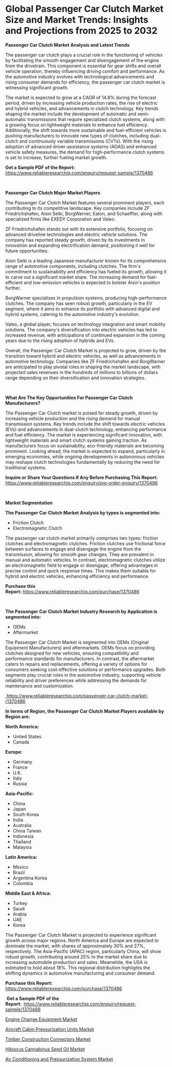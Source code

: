 <p><h1>Global Passenger Car Clutch Market Size and Market Trends: Insights and Projections from 2025 to 2032</h1></p><p><strong>Passenger Car Clutch Market Analysis and Latest Trends</strong></p>
<p><p>The passenger car clutch plays a crucial role in the functioning of vehicles by facilitating the smooth engagement and disengagement of the engine from the drivetrain. This component is essential for gear shifts and overall vehicle operation, thereby influencing driving comfort and performance. As the automotive industry evolves with technological advancements and rising consumer demands for efficiency, the passenger car clutch market is witnessing significant growth.</p><p>The market is expected to grow at a CAGR of 14.8% during the forecast period, driven by increasing vehicle production rates, the rise of electric and hybrid vehicles, and advancements in clutch technology. Key trends shaping the market include the development of automatic and semi-automatic transmissions that require specialized clutch systems, along with a growing focus on lightweight materials to enhance fuel efficiency. Additionally, the shift towards more sustainable and fuel-efficient vehicles is pushing manufacturers to innovate new types of clutches, including dual-clutch and continuously variable transmissions (CVTs). With the rising adoption of advanced driver-assistance systems (ADAS) and enhanced vehicle safety measures, the demand for high-performance clutch systems is set to increase, further fueling market growth.</p></p>
<p><strong>Get a Sample PDF of the Report:&nbsp;</strong> <a href="https://www.reliableresearchiq.com/enquiry/request-sample/1370486?utm_campaign=1834&utm_medium=2&utm_source=Github&utm_content=ia&utm_term=22032025&utm_id=passenger-car-clutch">https://www.reliableresearchiq.com/enquiry/request-sample/1370486</a></p>
<p>&nbsp;</p>
<p><strong>Passenger Car Clutch Major Market Players</strong></p>
<p><p>The Passenger Car Clutch Market features several prominent players, each contributing to its competitive landscape. Key companies include ZF Friedrichshafen, Aisin Seiki, BorgWarner, Eaton, and Schaeffler, along with specialized firms like EXEDY Corporation and Valeo. </p><p>ZF Friedrichshafen stands out with its extensive portfolio, focusing on advanced driveline technologies and electric vehicle solutions. The company has reported steady growth, driven by its investments in innovation and expanding electrification demand, positioning it well for future opportunities.</p><p>Aisin Seiki is a leading Japanese manufacturer known for its comprehensive range of automotive components, including clutches. The firm's commitment to sustainability and efficiency has fueled its growth, allowing it to carve out a significant market share. The increasing demand for fuel-efficient and low-emission vehicles is expected to bolster Aisin's position further.</p><p>BorgWarner specializes in propulsion systems, producing high-performance clutches. The company has seen robust growth, particularly in the EV segment, where it aims to enhance its portfolio with advanced digital and hybrid systems, catering to the automotive industry's evolution.</p><p>Valeo, a global player, focuses on technology integration and smart mobility solutions. The company's diversification into electric vehicles has led to increased revenue, with anticipations of continued expansion in the coming years due to the rising adoption of hybrids and EVs.</p><p>Overall, the Passenger Car Clutch Market is projected to grow, driven by the transition toward hybrid and electric vehicles, as well as advancements in automotive technology. Companies like ZF Friedrichshafen and BorgWarner are anticipated to play pivotal roles in shaping the market landscape, with projected sales revenues in the hundreds of millions to billions of dollars range depending on their diversification and innovation strategies.</p></p>
<p>&nbsp;</p>
<p><strong>What Are The Key Opportunities For Passenger Car Clutch Manufacturers?</strong></p>
<p><p>The Passenger Car Clutch market is poised for steady growth, driven by increasing vehicle production and the rising demand for manual transmission systems. Key trends include the shift towards electric vehicles (EVs) and advancements in dual-clutch technology, enhancing performance and fuel efficiency. The market is experiencing significant innovation, with lightweight materials and smart clutch systems gaining traction. As manufacturers focus on sustainability, eco-friendly materials are becoming prominent. Looking ahead, the market is expected to expand, particularly in emerging economies, while ongoing developments in autonomous vehicles may reshape clutch technologies fundamentally by reducing the need for traditional systems.</p></p>
<p><strong>Inquire or Share Your Questions If Any Before Purchasing This Report:</strong> <a href="https://www.reliableresearchiq.com/enquiry/pre-order-enquiry/1370486?utm_campaign=1834&utm_medium=2&utm_source=Github&utm_content=ia&utm_term=22032025&utm_id=passenger-car-clutch">https://www.reliableresearchiq.com/enquiry/pre-order-enquiry/1370486</a></p>
<p>&nbsp;</p>
<p><strong>Market Segmentation</strong></p>
<p><strong>The Passenger Car Clutch Market Analysis by types is segmented into:</strong></p>
<p><ul><li>Friction Clutch</li><li>Electromagnetic Clutch</li></ul></p>
<p><p>The passenger car clutch market primarily comprises two types: friction clutches and electromagnetic clutches. Friction clutches use frictional force between surfaces to engage and disengage the engine from the transmission, allowing for smooth gear changes. They are prevalent in manual and automatic vehicles. In contrast, electromagnetic clutches utilize an electromagnetic field to engage or disengage, offering advantages in precise control and quick response times. This makes them suitable for hybrid and electric vehicles, enhancing efficiency and performance.</p></p>
<p><strong>Purchase this Report:&nbsp;</strong><a href="https://www.reliableresearchiq.com/purchase/1370486?utm_campaign=1834&utm_medium=2&utm_source=Github&utm_content=ia&utm_term=22032025&utm_id=passenger-car-clutch">https://www.reliableresearchiq.com/purchase/1370486</a></p>
<p>&nbsp;</p>
<p><strong>The Passenger Car Clutch Market Industry Research by Application is segmented into:</strong></p>
<p><ul><li>OEMs</li><li>Aftermarket</li></ul></p>
<p><p>The Passenger Car Clutch Market is segmented into OEMs (Original Equipment Manufacturers) and aftermarkets. OEMs focus on providing clutches designed for new vehicles, ensuring compatibility and performance standards for manufacturers. In contrast, the aftermarket caters to repairs and replacements, offering a variety of options for consumers seeking cost-effective solutions or performance upgrades. Both segments play crucial roles in the automotive industry, supporting vehicle reliability and driver preferences while addressing the demands for maintenance and customization.</p></p>
<p><a href="https://www.reliableresearchiq.com/passenger-car-clutch-market-r1370486?utm_campaign=1834&utm_medium=2&utm_source=Github&utm_content=ia&utm_term=22032025&utm_id=passenger-car-clutch">&nbsp;https://www.reliableresearchiq.com/passenger-car-clutch-market-r1370486</a></p>
<p><strong>In terms of Region, the Passenger Car Clutch Market Players available by Region are:</strong></p>
<p>
    <p> <strong> North America: </strong>
        <ul>
            <li>United States</li>
            <li>Canada</li>
        </ul>
        </p> 
    <p> <strong> Europe: </strong>
        <ul>
            <li>Germany</li>
            <li>France</li>
            <li>U.K.</li>
            <li>Italy</li>
            <li>Russia</li>
        </ul>
        </p> 
    <p> <strong> Asia-Pacific: </strong>
        <ul>
            <li>China</li>
            <li>Japan</li>
            <li>South Korea</li>
            <li>India</li>
            <li>Australia</li>
            <li>China Taiwan</li>
            <li>Indonesia</li>
            <li>Thailand</li>
            <li>Malaysia</li>
        </ul>
        </p> 
    <p> <strong> Latin America: </strong>
        <ul>
            <li>Mexico</li>
            <li>Brazil</li>
            <li>Argentina Korea</li>
            <li>Colombia</li>
        </ul>
        </p> 
    <p> <strong> Middle East & Africa: </strong>
        <ul>
            <li>Turkey</li>
            <li>Saudi</li>
            <li>Arabia</li>
            <li>UAE</li>
            <li>Korea</li>
        </ul>
    </p>
    </p>
<p><p>The Passenger Car Clutch Market is projected to experience significant growth across major regions. North America and Europe are expected to dominate the market, with shares of approximately 30% and 27%, respectively. The Asia-Pacific (APAC) region, particularly China, will show robust growth, contributing around 25% to the market share due to increasing automobile production and sales. Meanwhile, the USA is estimated to hold about 18%. This regional distribution highlights the shifting dynamics in automotive manufacturing and consumer demand.</p></p>
<p><strong>Purchase this Report: </strong><a href="https://www.reliableresearchiq.com/purchase/1370486?utm_campaign=1834&utm_medium=2&utm_source=Github&utm_content=ia&utm_term=22032025&utm_id=passenger-car-clutch">https://www.reliableresearchiq.com/purchase/1370486</a></p>
<p>&nbsp;<strong>Get a Sample PDF of the Report:&nbsp;&nbsp;</strong><a href="https://www.reliableresearchiq.com/enquiry/request-sample/1370486?utm_campaign=1834&utm_medium=2&utm_source=Github&utm_content=ia&utm_term=22032025&utm_id=passenger-car-clutch">https://www.reliableresearchiq.com/enquiry/request-sample/1370486</a></p>
<p><strong></strong></p>
<p><p><a href="https://github.com/djoeamakeh/Market-Research-Report-List-1/blob/main/engine-change-equipment-market.md?utm_campaign=1834&utm_medium=2&utm_source=Github&utm_content=ia&utm_term=22032025&utm_id=passenger-car-clutch">Engine Change Equipment Market</a></p><p><a href="https://github.com/landtmman/Market-Research-Report-List-1/blob/main/aircraft-cabin-pressurization-units-market.md?utm_campaign=1834&utm_medium=2&utm_source=Github&utm_content=ia&utm_term=22032025&utm_id=passenger-car-clutch">Aircraft Cabin Pressurization Units Market</a></p><p><a href="https://github.com/tigoryemm/Market-Research-Report-List-1/blob/main/timber-construction-connectors-market.md?utm_campaign=1834&utm_medium=2&utm_source=Github&utm_content=ia&utm_term=22032025&utm_id=passenger-car-clutch">Timber Construction Connectors Market</a></p><p><a href="https://github.com/viohlbrenksf/Market-Research-Report-List-1/blob/main/hibiscus-cannabinus-seed-oil-market.md?utm_campaign=1834&utm_medium=2&utm_source=Github&utm_content=ia&utm_term=22032025&utm_id=passenger-car-clutch">Hibiscus Cannabinus Seed Oil Market</a></p><p><a href="https://github.com/keehnkaesssi/Market-Research-Report-List-1/blob/main/air-conditioning-and-pressurization-system-market.md?utm_campaign=1834&utm_medium=2&utm_source=Github&utm_content=ia&utm_term=22032025&utm_id=passenger-car-clutch">Air Conditioning and Pressurization System Market</a></p></p>